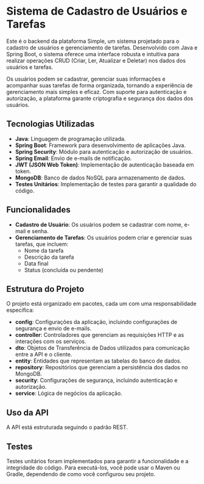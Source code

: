 # Sistema de Cadastro de Usuários e Tarefas

Este é o backend da plataforma Simple, um sistema projetado para o cadastro de usuários e gerenciamento de tarefas. Desenvolvido com Java e Spring Boot, o sistema oferece uma interface robusta e intuitiva para realizar operações CRUD (Criar, Ler, Atualizar e Deletar) nos dados dos usuários e tarefas.

Os usuários podem se cadastrar, gerenciar suas informações e acompanhar suas tarefas de forma organizada, tornando a experiência de gerenciamento mais simples e eficaz. Com suporte para autenticação e autorização, a plataforma garante criptografia e segurança dos dados dos usuários.

## Tecnologias Utilizadas

- **Java**: Linguagem de programação utilizada.
- **Spring Boot**: Framework para desenvolvimento de aplicações Java.
- **Spring Security**: Módulo para autenticação e autorização de usuários.
- **Spring Email**: Envio de e-mails de notificação.
- **JWT (JSON Web Token)**: Implementação de autenticação baseada em token.
- **MongoDB**: Banco de dados NoSQL para armazenamento de dados.
- **Testes Unitários**: Implementação de testes para garantir a qualidade do código.

## Funcionalidades

- **Cadastro de Usuário**: Os usuários podem se cadastrar com nome, e-mail e senha.
- **Gerenciamento de Tarefas**: Os usuários podem criar e gerenciar suas tarefas, que incluem:
  - Nome da tarefa
  - Descrição da tarefa
  - Data final
  - Status (concluída ou pendente)

## Estrutura do Projeto

O projeto está organizado em pacotes, cada um com uma responsabilidade específica:

- **config**: Configurações da aplicação, incluindo configurações de segurança e envio de e-mails.
- **controller**: Controladores que gerenciam as requisições HTTP e as interações com os serviços.
- **dto**: Objetos de Transferência de Dados utilizados para comunicação entre a API e o cliente.
- **entity**: Entidades que representam as tabelas do banco de dados.
- **repository**: Repositórios que gerenciam a persistência dos dados no MongoDB.
- **security**: Configurações de segurança, incluindo autenticação e autorização.
- **service**: Lógica de negócios da aplicação.

## Uso da API

A API está estruturada seguindo o padrão REST.

## Testes

Testes unitários foram implementados para garantir a funcionalidade e a integridade do código. Para executá-los, você pode usar o Maven ou Gradle, dependendo de como você configurou seu projeto.

